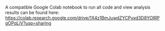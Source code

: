 A compatible Google Colab notebook to run all code and view analysis results can be found here: https://colab.research.google.com/drive/1X4z1BmJuwdZYCPyxd3D8YOIRPgOPqLiV?usp=sharing

